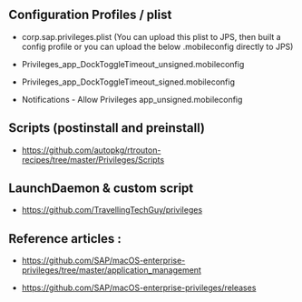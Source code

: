 
## Configuration Profiles / plist

- corp.sap.privileges.plist (You can upload this plist to JPS, then built a config profile or you can upload the below .mobileconfig directly to JPS)

- Privileges_app_DockToggleTimeout_unsigned.mobileconfig
- Privileges_app_DockToggleTimeout_signed.mobileconfig

- Notifications - Allow Privileges app_unsigned.mobileconfig

## Scripts (postinstall and preinstall)

- https://github.com/autopkg/rtrouton-recipes/tree/master/Privileges/Scripts

## LaunchDaemon & custom script

- https://github.com/TravellingTechGuy/privileges


## Reference articles :

- https://github.com/SAP/macOS-enterprise-privileges/tree/master/application_management

- https://github.com/SAP/macOS-enterprise-privileges/releases

